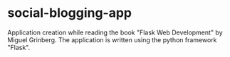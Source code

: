 # social-blogging-app
Application creation while reading the book "Flask Web Development" by Miguel Grinberg. The application is written using the python framework "Flask".
